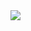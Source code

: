 <img align="center" src="https://github-readme-stats.vercel.app/api/top-langs/?username=WouterK12&layout=compact">
